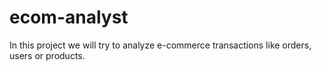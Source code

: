 # ecom-analyst
In this project we will try to analyze e-commerce transactions like orders, users or products. 
